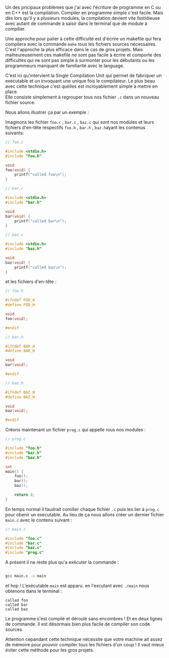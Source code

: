 Un des pricipaux problèmes que j'ai avec l'écriture de programme en C ou en C++ est la compilation.
Compiler en programme simple c'est facile. Mais dès lors qu'il y a plusieurs modules, la compilation devient vite fastidieuse avec
autant de commande à saisir dans le terminal que de module à compilier. 

Une approche pour palier à cette difficulté est d'écrire un makefile qui fera compilera avec la commande `make` tous les fichiers sources nécessaires.  
C'est l'approche la plus efficace dans le cas de gros projets. Mais malheureusement ces makefile ne sont pas facile à écrire et comporte des difficultés qui ne sont pas simple à surmonter pour les débutants ou les programmeurs manquant de familiarité avec le language.

C'est ici qu'intervient la Single Compilation Unit qui permet de fabriquer un executable et un invoquant une unique fois le compilateur. Le plus beau avec cette technique c'est quelles est incroyablement simple à mettre en place.  
Elle consiste simplement à regrouper tous nos fichier `.c` dans un nouveau fichier source.

Nous allons illustrer ça par un exemple :

Imaginons les fichier `foo.c` , `bar.c` , `baz.c` qui sont nos modules et leurs fichiers d'en-tête respectifs `foo.h` , `bar.h` , `baz.h`ayant les contenus suivants:

```c
// foo.c

#include <stdio.h>
#include "foo.h"

void
foo(void) {
    printf("called foo\n");
}
```
```C
// bar.c

#include <stdio.h>
#include "bar.h"

void
bar(void) {
    printf("called bar\n");
}
```

```c
// baz.c

#include <stdio.h>
#include "baz.h"

void
baz(void) {
    printf("called baz\n");
}
```

 et les fichiers d'en-tête :

```c
// foo.h

#ifndef FOO_H
#define FOO_H

void
foo(void);

#endif
```

```c
// bar.h

#ifndef BAR_H
#define BAR_H

void
bar(void);

#endif
```

```c
// baz.h

#ifndef BAZ_H
#define BAZ_H

void
baz(void);

#endif
```
Créons maintenant un fichier `prog.c` qui appelle rous nos modules :

```c
// prog.c

#include "foo.h"
#include "bar.h"
#include "baz.h"

int
main() {
    foo();
    bar();
    baz();

    return 0;
}
```
En temps normal il faudrait comilier chaque fichier `.c` puis les lier à `prog.c` pour obenir un executable.
Au lieu de ça nous allons créer un dernier fichier  `main.c` avec le contenu suivant : 

```c
// main.c

#include "foo.c"
#include "bar.c"
#include "baz.c"
#include "prog.c"

```

A présent il ne reste plus qu'a exécuter la commande :

```bash

gcc main.c -o main

```

et hop ! L'exécutable `main` est apparu.
en l'excutant avec `./main` nous obtenons dans le terminal :

```
called foo
called bar
called baz

```

Le programme s'est compilé et déroulé sans encombres !
Et en deux lignes de commande. Il est désormais bien plus facile de compiler son code sources.

Attention cepandant cette technique nécessite que votre machine ait assez de mémoire pour pouvoir compiler tous les fichiers d'un coup !
Il vaut mieux éviter cette méthode pour les gros projets.

